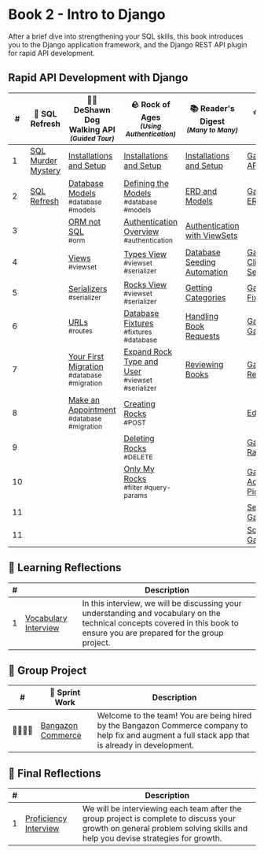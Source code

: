 # Book 2 - Intro to Django

After a brief dive into strengthening your SQL skills, this book introduces you to the Django application framework, and the Django REST API plugin for rapid API development.

## Rapid API Development with Django

| # |  🎥 SQL Refresh | 🐕‍🦺 DeShawn Dog Walking API <br/> <sub>_(Guided Tour)_</sub> | 🪨 Rock of Ages <br/> <sub>_(Using Authentication)_</sub> | 📚 Reader's Digest <br/> <sub>_(Many to Many)_</sub> | ⭐️ Gamer Rater |
|--|--|--|--|--|--|
| 1 | [SQL Murder Mystery][1] | [Installations and Setup][3] | [Installations and Setup][11] | [Installations and Setup][21] |[GamerRater API Setup][41] |
| 2 | [SQL Refresh][2] | [Database Models][4] <br/> <sub style="font-size:0.85rem;">\#database #models</sub> | [Defining the Models][12]  <br/> <sub style="font-size:0.85rem;">\#database #models</sub> | [ERD and Models][22] | [GamerRater ERD][42] |
| 3 | | [ORM not SQL][5] <br/> <sub style="font-size:0.85rem;">\#orm</sub> | [Authentication Overview][13] <br/> <sub style="font-size:0.85rem;">\#authentication</sub> | [Authentication with ViewSets][23] |  |
| 4 | | [Views][6] <br/> <sub style="font-size:0.85rem;">\#viewset</sub> | [Types View][14] <br/> <sub style="font-size:0.85rem;">\#viewset \#serializer</sub> | [Database Seeding Automation][24] | [GamerRater Client Setup][44] |
| 5 | | [Serializers][7] <br/> <sub style="font-size:0.85rem;">\#serializer</sub> | [Rocks View][15] <br/> <sub style="font-size:0.85rem;">\#viewset \#serializer</sub> | [Getting Categories][25] | [GamerRater Fixtures][45] |
| 6 | | [URLs][8] <br/> <sub style="font-size:0.85rem;">\#routes</sub> | [Database Fixtures][16] <br/> <sub style="font-size:0.85rem;">\#fixtures \#database</sub> | [Handling Book Requests][26] | [GamerRater Games][46] |
| 7 | | [Your First Migration][9] <br/> <sub style="font-size:0.85rem;">\#database \#migration</sub> | [Expand Rock Type and User][17] <br/> <sub style="font-size:0.85rem;">\#viewset \#serializer</sub> | [Reviewing Books][27] | [Game Reviews][47] |
| 8 | | [Make an Appointment][10] <br/> <sub style="font-size:0.85rem;">\#database \#migration</sub> | [Creating Rocks][18] <br/> <sub style="font-size:0.85rem;">\#POST</sub> |  | [Edit Games][48] |
| 9 | | | [Deleting Rocks][19] <br/> <sub style="font-size:0.85rem;">\#DELETE</sub> |  | [Game Ratings][49] |
| 10 | | | [Only My Rocks][20] <br/> <sub style="font-size:0.85rem;">\#filter \#query-params</sub> |  | [Games in Action Pictures][50] |
| 11 | | | | | [Searching Games][51] |
| 11 | | | | | [Sorting Games][52] |

## 🤔 Learning Reflections

| #   |  | Description |
| --- | --- | -- |
| 1   | [Vocabulary Interview][31] | In this interview, we will be discussing your understanding and vocabulary on the technical concepts covered in this book to ensure you are prepared for the group project. |

## 🔐 Group Project

| # | 💸 Sprint Work | Description |
|--|--|--|
| 👨‍👩‍👧‍👧 | [Bangazon Commerce][29] | Welcome to the team! You are being hired by the Bangazon Commerce company to help fix and augment a full stack app that is already in development. |

## 🤔 Final Reflections

| #   |  | Description |
| --- | ------------------ | --- |
| 1   | [Proficiency Interview](./chapters/FINAL_REFLECTIONS.md) | We will be interviewing each team after the group project is complete to discuss your growth on general problem solving skills and help you devise strategies for growth. |

[1]: https://mystery.knightlab.com/
[2]: ./chapters/SQL_REFRESH.md

[3]: ./chapters/DD_SETUP.md
[4]: ./chapters/DD_DJANGO_MODELS.md
[5]: ./chapters/DD_DJANGO_ORM.md
[6]: ./chapters/DD_DJANGO_VIEWS.md
[7]: ./chapters/DD_DJANGO_SERIALIZERS.md
[8]: ./chapters/DD_DJANGO_URLS.md
[9]: ./chapters/DD_MIGRATION.md
[10]: ./chapters/DD_MAKE_APPOINTMENT.md

[11]: ./chapters/ROA_INSTALLS.md
[12]: ./chapters/ROA_MODELS.md
[13]: ./chapters/ROA_AUTHENTICATION.md
[14]: ./chapters/ROA_TYPE_VIEW.md
[15]: ./chapters/ROA_ROCK_VIEW.md
[16]: ./chapters/ROA_FIXTURES.md
[17]: ./chapters/ROA_EXPAND_USER_TYPE.md
[18]: ./chapters/ROA_CREATE_ROCK.md
[19]: ./chapters/ROA_DELETE.md
[20]: ./chapters/ROA_FILTERING_BY_USER.md

[21]: ./chapters/RD_SETUP.md
[22]: ./chapters/RD_MODELS.md
[23]: ./chapters/RD_AUTH.md
[24]: ./chapters/RD_SEED.md
[25]: ./chapters/RD_CATEGORIES.md
[26]: ./chapters/RD_BOOKS.md
[27]: ./chapters/RD_REVIEWS.md
[28]: ./chapters/RD_CLIENT.md

[29]: ./chapters/BANG_SETUP.md
[30]: ./chapters/RARE_REST.md
[31]: ./chapters/FULL_STACK_REFLECTIONS.md

[41]: ./chapters/GR_SETUP.md
[42]: ./chapters/GR_ERD.md
[44]: ./chapters/GR_CLIENT.md
[45]: ./chapters/GR_FIXTURES.md
[46]: ./chapters/GR_GAMES.md
[47]: ./chapters/GR_REVIEWS.md
[48]: ./chapters/GR_EDIT_GAME.md
[49]: ./chapters/GR_GAME_RATINGS.md
[50]: ./chapters/GR_UPLOADS.md
[51]: ./chapters/GR_SEARCH.md
[52]: ./chapters/GR_SORTING.md